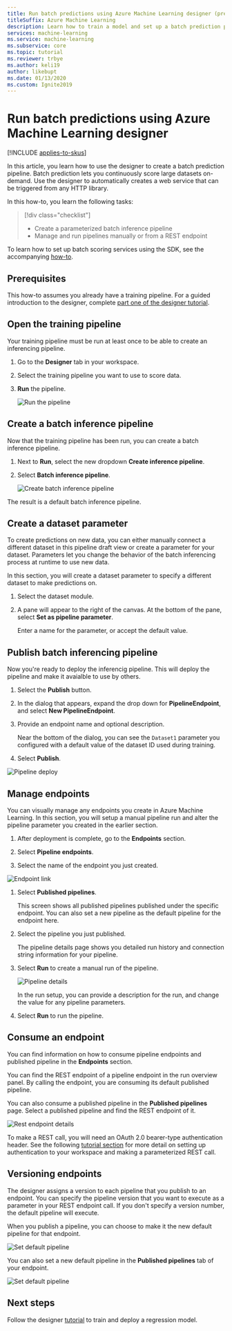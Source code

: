 ```yaml
---
title: Run batch predictions using Azure Machine Learning designer (preview)
titleSuffix: Azure Machine Learning
description: Learn how to train a model and set up a batch prediction pipeline using the designer. Deploy the pipeline as a parameterized web service, which can be triggered from any HTTP library.
services: machine-learning
ms.service: machine-learning
ms.subservice: core
ms.topic: tutorial
ms.reviewer: trbye
ms.author: keli19
author: likebupt
ms.date: 01/13/2020
ms.custom: Ignite2019
---
```


# Run batch predictions using Azure Machine Learning designer
[!INCLUDE [applies-to-skus](../../includes/aml-applies-to-basic-enterprise-sku.md)]

In this article, you learn how to use the designer to create a batch prediction pipeline. Batch prediction lets you continuously score large datasets on-demand. Use the designer to automatically creates a web service that can be triggered from any HTTP library.

In this how-to, you learn the following tasks:

> [!div class="checklist"]
> * Create a parameterized batch inference pipeline
> * Manage and run pipelines manually or from a REST endpoint

To learn how to set up batch scoring services using the SDK, see the accompanying [how-to](how-to-run-batch-predictions.md).

## Prerequisites

This how-to assumes you already have a training pipeline. For a guided introduction to the designer, complete [part one of the designer tutorial](tutorial-designer-automobile-price-train-score.md). 

## Open the training pipeline

Your training pipeline must be run at least once to be able to create an inferencing pipeline.

1. Go to the **Designer** tab in your workspace.

1. Select the training pipeline you want to use to score data.

1. **Run** the pipeline.

    ![Run the pipeline](./media/how-to-run-batch-predictions-designer/run-training-pipeline.png)

## Create a batch inference pipeline

Now that the training pipeline has been run, you can create a batch inference pipeline.

1. Next to **Run**, select the new dropdown **Create inference pipeline**.

1. Select **Batch inference pipeline**.

    ![Create batch inference pipeline](./media/how-to-run-batch-predictions-designer/create-batch-inference.png)
    
The result is a default batch inference pipeline. 

## Create a dataset parameter

To create predictions on new data, you can either manually connect a different dataset in this pipeline draft view or create a parameter for your dataset. Parameters let you change the behavior of the batch inferencing process at runtime to use new data.

In this section, you will create a dataset parameter to specify a different dataset to make predictions on.

1. Select the dataset module.

1. A pane will appear to the right of the canvas. At the bottom of the pane, select **Set as pipeline parameter**.
   
    Enter a name for the parameter, or accept the default value.

## Publish batch inferencing pipeline

Now you're ready to deploy the inferencig pipeline. This will deploy the pipeline and make it avaialble to use by others.

1. Select the **Publish** button.

1. In the dialog that appears, expand the drop down for **PipelineEndpoint**, and select **New PipelineEndpoint**.

1. Provide an endpoint name and optional description.

    Near the bottom of the dialog, you can see the `Dataset1` parameter you configured with a default value of the dataset ID used during training.

1. Select **Publish**.

![Pipeline deploy](./media/how-to-run-batch-predictions-designer/publish-inference-pipeline.png)

## Manage endpoints 

You can visually manage any endpoints you create in Azure Machine Learning. In this section, you will setup a manual pipeline run and alter the pipeline parameter you created in the earlier section.

1. After deployment is complete, go to the **Endpoints** section.

1. Select **Pipeline endpoints**.

1. Select the name of the endpoint you just created.

![Endpoint link](./media/how-to-run-batch-predictions-designer/manage-endpoints.png)

1. Select **Published pipelines**.

    This screen shows all published pipelines published under the specific endpoint. You can also set a new pipeline as the default pipeline for the endpoint here.

1. Select the pipeline you just published.

    The pipeline details page shows you detailed run history and connection string information for your pipeline. 
    
1. Select **Run** to create a manual run of the pipeline.

    ![Pipeline details](./media/how-to-run-batch-predictions-designer/submit-manual-run.png)
    
    In the run setup, you can provide a description for the run, and change the value for any pipeline parameters.
    
1. Select **Run** to run the pipeline.

## Consume an endpoint

You can find information on how to consume pipeline endpoints and published pipeline in the **Endpoints** section.

You can find the REST endpoint of a pipeline endpoint in the run overview panel. By calling the endpoint, you are consuming its default published pipeline.

You can also consume a published pipeline in the **Published pipelines** page. Select a published pipeline and find the REST endpoint of it. 

![Rest endpoint details](./media/how-to-run-batch-predictions-designer/rest-endpoint-details.png)

To make a REST call, you will need an OAuth 2.0 bearer-type authentication header. See the following [tutorial section](tutorial-pipeline-batch-scoring-classification.md#publish-and-run-from-a-rest-endpoint) for more detail on setting up authentication to your workspace and making a parameterized REST call.

## Versioning endpoints

The designer assigns a version to each pipeline that you publish to an endpoint. You can specify the pipeline version that you want to execute as a parameter in your REST endpoint call. If you don't specify a version number, the default pipeline will execute.

When you publish a pipeline, you can choose to make it the new default pipeline for that endpoint.

![Set default pipeline](./media/how-to-run-batch-predictions-designer/set-default-pipeline.png)

You can also set a new default pipeline in the **Published pipelines** tab of your endpoint.

![Set default pipeline](./media/how-to-run-batch-predictions-designer/set-new-default-pipeline.png)

## Next steps

Follow the designer [tutorial](tutorial-designer-automobile-price-train-score.md) to train and deploy a regression model.
